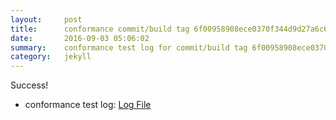 ```yaml
---
layout:     post
title:      conformance commit/build tag 6f00958908ece0370f344d9d27a6c6b9065b5b61
date:       2016-09-03 05:06:02
summary:    conformance test log for commit/build tag 6f00958908ece0370f344d9d27a6c6b9065b5b61.
category:   jekyll
---
```


Success!

- conformance test log: [Log File](http://s3-us-west-2.amazonaws.com/kraken-e2e-logs/conformance/72/build-log.txt)
